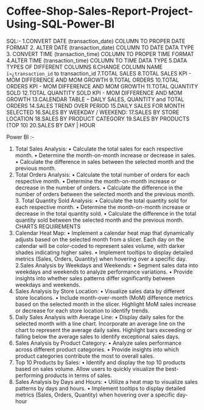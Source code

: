 # Coffee-Shop-Sales-Report-Project-Using-SQL-Power-BI
SQL:-
1.CONVERT DATE (transaction_date) COLUMN TO PROPER DATE FORMAT
2. ALTER DATE (transaction_date) COLUMN TO DATE DATA TYPE
3. CONVERT TIME (transaction_time)  COLUMN TO PROPER TIME FORMAT
4.ALTER TIME (transaction_time) COLUMN TO TIME DATA TYPE
5.DATA TYPES OF DIFFERENT COLUMNS
6.CHANGE COLUMN NAME `ï»¿transaction_id` to transaction_id
7.TOTAL SALES
8.TOTAL SALES KPI - MOM DIFFERENCE AND MOM GROWTH
9.TOTAL ORDERS
10.TOTAL ORDERS KPI - MOM DIFFERENCE AND MOM GROWTH
11.TOTAL QUANTITY SOLD
12.TOTAL QUANTITY SOLD KPI - MOM DIFFERENCE AND MOM GROWTH
13.CALENDAR TABLE – DAILY SALES, QUANTITY and TOTAL ORDERS
14.SALES TREND OVER PERIOD
15.DAILY SALES FOR MONTH SELECTED
16.SALES BY WEEKDAY / WEEKEND:
17.SALES BY STORE LOCATION
18.SALES BY PRODUCT CATEGORY
19.SALES BY PRODUCTS (TOP 10)
20.SALES BY DAY | HOUR

Power BI :-
1. Total Sales Analysis:
• Calculate the total sales for each respective month.
• Determine the month-on-month increase or decrease in sales.
• Calculate the difference in sales between the selected month and the previous month.
2. Total Orders Analysis:
• Calculate the total number of orders for each respective month.
• Determine the month-on-month increase or decrease in the number of orders.
• Calculate the difference in the number of orders between the selected month and the previous month. 3. Total Quantity Sold Analysis:
• Calculate the total quantity sold for each respective month.
• Determine the month-on-month increase or decrease in the total quantity sold.
• Calculate the difference in the total quantity sold between the selected month and the previous month.
CHARTS REQUIREMENTS
1. Calendar Heat Map:
• Implement a calendar heat map that dynamically adjusts based on the selected month from a slicer.
Each day on the calendar will be color-coded to represent sales volume, with darker shades indicating higher sales.
• Implement tooltips to display detailed metrics (Sales, Orders, Quantity) when hovering over a specific day. 2.Sales Analysis by Weekdays and Weekends:
• Segment sales data into weekdays and weekends to analyze performance variations.
• Provide insights into whether sales patterns differ significantly between weekdays and weekends.
3. Sales Analysis by Store Location:
• Visualize sales data by different store locations.
• Include month-over-month (MoM) difference metrics based on the selected month in the slicer. Highlight MoM sales increase or decrease for each store location to identify trends.
4. Daily Sales Analysis with Average Line:
• Display daily sales for the selected month with a line chart.
Incorporate an average line on the chart to represent the average daily sales.
Highlight bars exceeding or falling below the average sales to identify exceptional sales days.
5. Sales Analysis by Product Category:
• Analyze sales performance across different product categories.
• Provide insights into which product categories contribute the most to overall sales.
6. Top 10 Products by Sales:
• Identify and display the top 10 products based on sales volume.
Allow users to quickly visualize the best-performing products in terms of sales.
7. Sales Analysis by Days and Hours:
• Utilize a heat map to visualize sales patterns by days and hours.
• Implement tooltips to display detailed metrics (Sales, Orders, Quantity) when hovering over a specific day-hour
